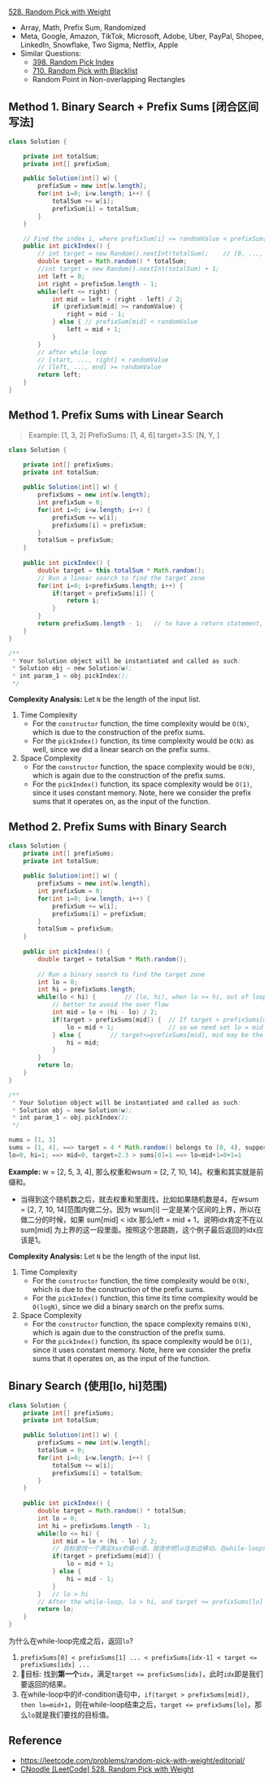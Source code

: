 [528. Random Pick with Weight](https://leetcode.com/problems/random-pick-with-weight/)

* Array, Math, Prefix Sum, Randomized
* Meta, Google, Amazon, TikTok, Microsoft, Adobe, Uber, PayPal, Shopee, LinkedIn, Snowflake, Two Sigma, Netflix, Apple
* Similar Questions:
    * [398. Random Pick Index](https://leetcode.com/problems/random-pick-index/)
    * [710. Random Pick with Blacklist](https://leetcode.com/problems/random-pick-with-blacklist/)
    * Random Point in Non-overlapping Rectangles
 

## Method 1. Binary Search + Prefix Sums [闭合区间写法]
```java
class Solution {

    private int totalSum;
    private int[] prefixSum;

    public Solution(int[] w) {
        prefixSum = new int[w.length];
        for(int i=0; i<w.length; i++) {
            totalSum += w[i];
            prefixSum[i] = totalSum;
        }
    }

    // Find the index i, where prefixSum[i] <= randomValue < prefixSum[i+1], i.e. lower bound
    public int pickIndex() {
        // int target = new Random().nextInt(totalSum);    // [0, ..., totalSum)
        double target = Math.random() * totalSum;
        //int target = new Random().nextInt(totalSum) + 1;
        int left = 0;
        int right = prefixSum.length - 1;
        while(left <= right) {
            int mid = left + (right - left) / 2;
            if (prefixSum[mid] >= randomValue) {
                right = mid - 1;
            } else { // prefixSum[mid] < randomValue
                left = mid + 1;
            }
        }
        // after while loop
        // [start, ..., right] < randomValue
        // [left, ..., end] >= randomValue
        return left;
    }
}

```

## Method 1. Prefix Sums with Linear Search
> Example:    [1, 3, 2]
> PrefixSums: [1, 4, 6]
> target=3.5: [N, Y, ]
```java 
class Solution {

    private int[] prefixSums;
    private int totalSum;
    
    public Solution(int[] w) {
        prefixSums = new int[w.length];
        int prefixSum = 0;
        for(int i=0; i<w.length; i++) {
            prefixSum += w[i];
            prefixSums[i] = prefixSum;
        }
        totalSum = prefixSum;
    }
    
    public int pickIndex() {
        double target = this.totalSum * Math.random();
        // Run a linear search to find the target zone
        for(int i=0; i<prefixSums.length; i++) {
            if(target < prefixSums[i]) {
                return i;
            }
        }
        return prefixSums.length - 1;   // to have a return statement, though this should never happen.
    }
}

/**
 * Your Solution object will be instantiated and called as such:
 * Solution obj = new Solution(w);
 * int param_1 = obj.pickIndex();
 */
```
**Complexity Analysis:**
Let `N` be the length of the input list.
1. Time Complexity
    * For the `constructor` function, the time complexity would be `O(N)`, which is due to the construction of the prefix sums.
    * For the `pickIndex()` function, its time complexity would be `O(N)` as well, since we did a linear search on the prefix sums.
2. Space Complexity
    * For the `constructor` function, the space complexity would be `O(N)`, which is again due to the construction of the prefix sums.
    * For the `pickIndex()` function, its space complexity would be `O(1)`, since it uses constant memory. Note, here we consider the prefix sums that it operates on, as the input of the function.


## Method 2. Prefix Sums with Binary Search
```java 
class Solution {
    private int[] prefixSums;
    private int totalSum;
    
    public Solution(int[] w) {
        prefixSums = new int[w.length];
        int prefixSum = 0;
        for(int i=0; i<w.length; i++) {
            prefixSum += w[i];
            prefixSums[i] = prefixSum;
        }
        totalSum = prefixSum;
    }
    
    public int pickIndex() {
        double target = totalSum * Math.random();
        
        // Run a binary search to find the target zone
        int lo = 0;
        int hi = prefixSums.length;
        while(lo < hi) {        // [lo, hi), when lo >= hi, out of loop
            // better to avoid the over flow
            int mid = lo + (hi - lo) / 2;
            if(target > prefixSums[mid]) {  // If target > prefixSums[mid], then mid is not the value that we want,
                lo = mid + 1;               // so we need set lo = mid + 1
            } else {        // target<=prefixSums[mid], mid may be the value we want, so we need set hi = mid
                hi = mid;
            }
        }
        return lo;
    }
}

/**
 * Your Solution object will be instantiated and called as such:
 * Solution obj = new Solution(w);
 * int param_1 = obj.pickIndex();
 */
```

```Java
nums = [1, 3]
sums = [1, 4], ==> target = 4 * Math.random() belongs to [0, 4), suppose 2.3
lo=0, hi=1; ==> mid=0, target=2.3 > sums[0]=1 ==> lo=mid+1=0+1=1
```

**Example:** w = [2, 5, 3, 4], 那么权重和wsum = [2, 7, 10, 14]。权重和其实就是前缀和。
* 当得到这个随机数之后，就去权重和里面找，比如如果随机数是4，在wsum = [2, 7, 10, 14]范围内做二分。因为 wsum[i] 一定是某个区间的上界，所以在做二分的时候，如果 sum[mid] < idx 那么left = mid + 1，说明idx肯定不在以 sum[mid] 为上界的这一段里面。按照这个思路跑，这个例子最后返回的idx应该是1。


**Complexity Analysis:**
Let `N` be the length of the input list.
1. Time Complexity
    * For the `constructor` function, the time complexity would be `O(N)`, which is due to the construction of the prefix sums.
    * For the `pickIndex()` function, this time its time complexity would be `O(log⁡N)`, since we did a binary search on the prefix sums.
2. Space Complexity
    * For the `constructor` function, the space complexity remains `O(N)`, which is again due to the construction of the prefix sums.
    * For the `pickIndex()` function, its space complexity would be `O(1)`, since it uses constant memory. Note, here we consider the prefix sums that it operates on, as the input of the function.


## Binary Search (使用[lo, hi]范围)
```java
class Solution {
    private int[] prefixSums;
    private int totalSum;

    public Solution(int[] w) {
        prefixSums = new int[w.length];
        totalSum = 0;
        for(int i=0; i<w.length; i++) {
            totalSum += w[i];
            prefixSums[i] = totalSum;
        }
    }
    
    public int pickIndex() {
        double target = Math.random() * totalSum;
        int lo = 0;
        int hi = prefixSums.length - 1;
        while(lo <= hi) {
            int mid = lo + (hi - lo) / 2;
            // 目标是找一个满足Xxx的最小值，就逐步把lo往右边移动。在while-loop结束后，lo即为目标值
            if(target > prefixSums[mid]) {
                lo = mid + 1;
            } else {
                hi = mid - 1;
            }
        }   // lo > hi
        // After the while-loop, lo > hi, and target <= prefixSums[lo] since the if-condition (target > prefixSums[mid])
        return lo;
    }
}
```
为什么在while-loop完成之后，返回`lo`?
1. `prefixSums[0] < prefixSums[1] ... < prefixSums[idx-1] < target <= prefixSums[idx] ...`
2. 🎯目标: 找到**第一个**`idx`，满足`target <= prefixSums[idx]`，此时`idx`即是我们要返回的结果。
3. 在while-loop中的if-condition语句中，`if(target > prefixSums[mid]), then lo=mid+1`，则在while-loop结束之后，`target <= prefixSums[lo]`，那么`lo`就是我们要找的目标值。


## Reference
* https://leetcode.com/problems/random-pick-with-weight/editorial/
* [CNoodle [LeetCode] 528. Random Pick with Weight](https://www.cnblogs.com/cnoodle/p/13054334.html)
